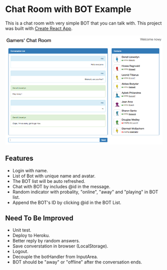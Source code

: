 # Chat Room with BOT Example

This is a chat room with very simple BOT that you can talk with.
This project was built with [Create React App](https://github.com/facebookincubator/create-react-app).

![Chat Room](https://github.com/nowycheung/chat-room-bot/raw/master/images/screenshot.png)

## Features
* Login with name.
* List of Bot with unique name and avatar.
* The BOT list will be auto refreshed.
* Chat with BOT by includes @id in the message.
* Random indicator with probality, "online", "away" and "playing" in BOT list.
* Append the BOT's ID by clicking @id in the BOT List.


## Need To Be Improved
* Unit test.
* Deploy to Heroku.
* Better reply by random answers.
* Save converstation in browser (LocalStorage).
* Logout.
* Decouple the botHandler from InputArea.
* BOT should be "away" or "offline" after the conversation ends.

